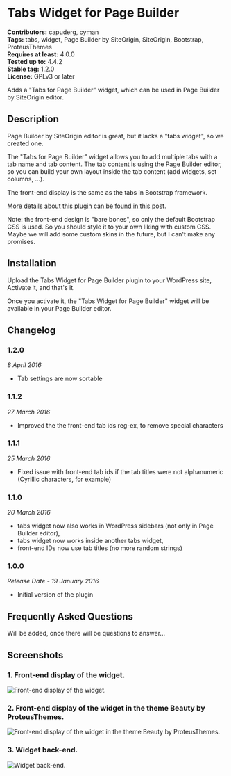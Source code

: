 # Tabs Widget for Page Builder #
**Contributors:** capuderg, cyman  
**Tags:** tabs, widget, Page Builder by SiteOrigin, SiteOrigin, Bootstrap, ProteusThemes  
**Requires at least:** 4.0.0  
**Tested up to:** 4.4.2  
**Stable tag:** 1.2.0  
**License:** GPLv3 or later  

Adds a "Tabs for Page Builder" widget, which can be used in Page Builder by SiteOrigin editor.

## Description ##

Page Builder by SiteOrigin editor is great, but it lacks a "tabs widget", so we created one.

The "Tabs for Page Builder" widget allows you to add multiple tabs with a tab name and tab content. The tab content is using the Page Builder editor, so you can build your own layout inside the tab content (add widgets, set columns, ...).

The front-end display is the same as the tabs in Bootstrap framework.

[More details about this plugin can be found in this post](http://gregorcapuder.com/tabs-widget-for-page-builder/).

Note: the front-end design is "bare bones", so only the default Bootstrap CSS is used. So you should style it to your own liking with custom CSS. Maybe we will add some custom skins in the future, but I can't make any promises.

## Installation ##

Upload the Tabs Widget for Page Builder plugin to your WordPress site, Activate it, and that's it.

Once you activate it, the "Tabs Widget for Page Builder" widget will be available in your Page Builder editor.

## Changelog ##

### 1.2.0 ###
*8 April 2016*

* Tab settings are now sortable

### 1.1.2 ###
*27 March 2016*

* Improved the the front-end tab ids reg-ex, to remove special characters

### 1.1.1 ###
*25 March 2016*

* Fixed issue with front-end tab ids if the tab titles were not alphanumeric (Cyrillic  characters, for example)

### 1.1.0 ###
*20 March 2016*

* tabs widget now also works in WordPress sidebars (not only in Page Builder editor),
* tabs widget now works inside another tabs widget,
* front-end IDs now use tab titles (no more random strings)

### 1.0.0 ###
*Release Date - 19 January 2016*

* Initial version of the plugin

## Frequently Asked Questions ##

Will be added, once there will be questions to answer...

## Screenshots ##

### 1. Front-end display of the widget. ###
![Front-end display of the widget.](http://ps.w.org/tabs-widget-for-page-builder/assets/screenshot-1.png)

### 2. Front-end display of the widget in the theme Beauty by ProteusThemes. ###
![Front-end display of the widget in the theme Beauty by ProteusThemes.](http://ps.w.org/tabs-widget-for-page-builder/assets/screenshot-2.png)

### 3. Widget back-end. ###
![Widget back-end.](http://ps.w.org/tabs-widget-for-page-builder/assets/screenshot-3.png)
